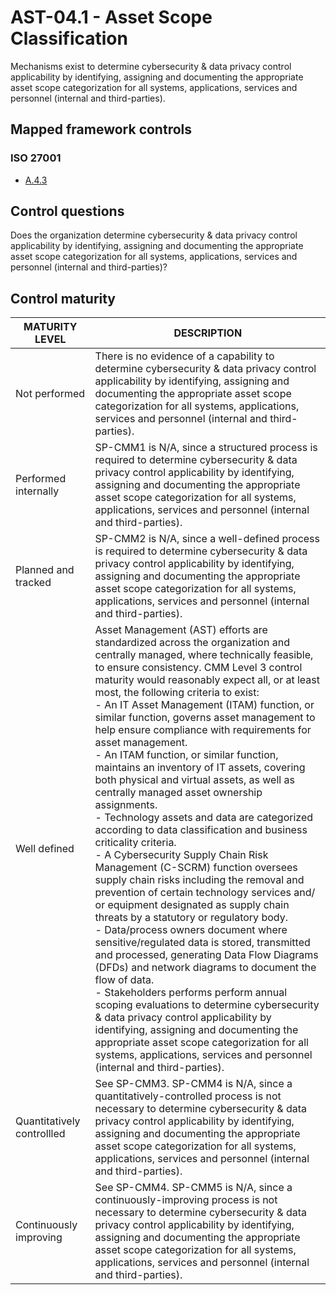 # AST-04.1 - Asset Scope Classification
Mechanisms exist to determine cybersecurity & data privacy control applicability by identifying, assigning and documenting the appropriate asset scope categorization for all systems, applications, services and personnel (internal and third-parties).
## Mapped framework controls
### ISO 27001
- [A.4.3](../iso27001/a-4.md#a43)
## Control questions
Does the organization determine cybersecurity & data privacy control applicability by identifying, assigning and documenting the appropriate asset scope categorization for all systems, applications, services and personnel (internal and third-parties)?
## Control maturity
|       MATURITY LEVEL       |                                                                                                                                                                                                                                                                                                                                                                                                                                                                                                                                                                                                                                                                                                                                               DESCRIPTION                                                                                                                                                                                                                                                                                                                                                                                                                                                                                                                                                                                                                                                                                                                                               |
|----------------------------|---------------------------------------------------------------------------------------------------------------------------------------------------------------------------------------------------------------------------------------------------------------------------------------------------------------------------------------------------------------------------------------------------------------------------------------------------------------------------------------------------------------------------------------------------------------------------------------------------------------------------------------------------------------------------------------------------------------------------------------------------------------------------------------------------------------------------------------------------------------------------------------------------------------------------------------------------------------------------------------------------------------------------------------------------------------------------------------------------------------------------------------------------------------------------------------------------------------------------------------------------------------------------------------------------------------------------------------------------------------------------------------------------------------------------------------------------------------------------------------------------------|
| Not performed              | There is no evidence of a capability to determine cybersecurity & data privacy control applicability by identifying, assigning and documenting the appropriate asset scope categorization for all systems, applications, services and personnel (internal and third-parties).                                                                                                                                                                                                                                                                                                                                                                                                                                                                                                                                                                                                                                                                                                                                                                                                                                                                                                                                                                                                                                                                                                                                                                                                                           |
| Performed internally       | SP-CMM1 is N/A, since a structured process is required to determine cybersecurity & data privacy control applicability by identifying, assigning and documenting the appropriate asset scope categorization for all systems, applications, services and personnel (internal and third-parties).                                                                                                                                                                                                                                                                                                                                                                                                                                                                                                                                                                                                                                                                                                                                                                                                                                                                                                                                                                                                                                                                                                                                                                                                         |
| Planned and tracked        | SP-CMM2 is N/A, since a well-defined process is required to determine cybersecurity & data privacy control applicability by identifying, assigning and documenting the appropriate asset scope categorization for all systems, applications, services and personnel (internal and third-parties).                                                                                                                                                                                                                                                                                                                                                                                                                                                                                                                                                                                                                                                                                                                                                                                                                                                                                                                                                                                                                                                                                                                                                                                                       |
| Well defined               | Asset Management (AST) efforts are standardized across the organization and centrally managed, where technically feasible, to ensure consistency. CMM Level 3 control maturity would reasonably expect all, or at least most, the following criteria to exist:<br>- An IT Asset Management (ITAM) function, or similar function, governs asset management to help ensure compliance with requirements for asset management.<br>- An ITAM function, or similar function, maintains an inventory of IT assets, covering both physical and virtual assets, as well as centrally managed asset ownership assignments.<br>- Technology assets and data are categorized according to data classification and business criticality criteria.<br>- A Cybersecurity Supply Chain Risk Management (C-SCRM) function oversees supply chain risks including the removal and prevention of certain technology services and/ or equipment designated as supply chain threats by a statutory or regulatory body.<br>- Data/process owners document where sensitive/regulated data is stored, transmitted and processed, generating Data Flow Diagrams (DFDs) and network diagrams to document the flow of data.<br>- Stakeholders performs perform annual scoping evaluations to determine cybersecurity & data privacy control applicability by identifying, assigning and documenting the appropriate asset scope categorization for all systems, applications, services and personnel (internal and third-parties). |
| Quantitatively controllled | See SP-CMM3. SP-CMM4 is N/A, since a quantitatively-controlled process is not necessary to determine cybersecurity & data privacy control applicability by identifying, assigning and documenting the appropriate asset scope categorization for all systems, applications, services and personnel (internal and third-parties).                                                                                                                                                                                                                                                                                                                                                                                                                                                                                                                                                                                                                                                                                                                                                                                                                                                                                                                                                                                                                                                                                                                                                                        |
| Continuously improving     | See SP-CMM4. SP-CMM5 is N/A, since a continuously-improving process is not necessary to determine cybersecurity & data privacy control applicability by identifying, assigning and documenting the appropriate asset scope categorization for all systems, applications, services and personnel (internal and third-parties).                                                                                                                                                                                                                                                                                                                                                                                                                                                                                                                                                                                                                                                                                                                                                                                                                                                                                                                                                                                                                                                                                                                                                                           |
